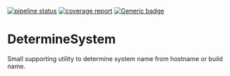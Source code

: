 [![pipeline status](https://internal.gitlab.server/trilinos-devops-consolidation/code/DetermineSystem/badges/master/pipeline.svg)](https://internal.gitlab.server/trilinos-devops-consolidation/code/DetermineSystem/-/commits/master)
[![coverage report](https://internal.gitlab.server/trilinos-devops-consolidation/code/DetermineSystem/badges/master/coverage.svg)](http://10.202.36.171:8080/DetermineSystem/coverage/index.html)
[![Generic badge](https://img.shields.io/badge/docs-latest-green.svg)](http://10.202.36.171:8080/DetermineSystem/doc/index.html)

# DetermineSystem

Small supporting utility to determine system name from hostname or build name.
